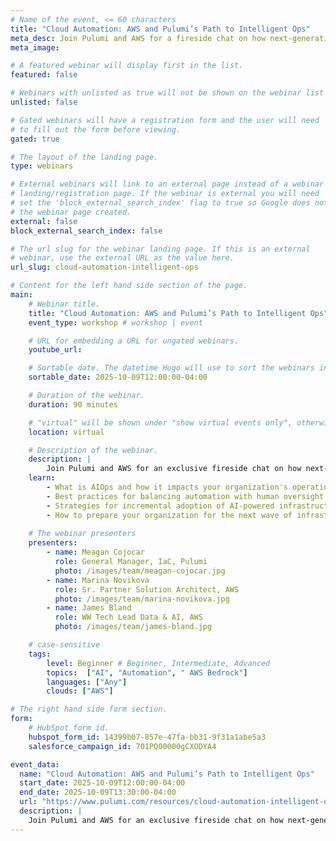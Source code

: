 ```yaml
---
# Name of the event, <= 60 characters
title: "Cloud Automation: AWS and Pulumi’s Path to Intelligent Ops"
meta_desc: Join Pulumi and AWS for a fireside chat on how next-generation AI capabilities are transforming infrastructure operations.
meta_image:

# A featured webinar will display first in the list.
featured: false

# Webinars with unlisted as true will not be shown on the webinar list
unlisted: false

# Gated webinars will have a registration form and the user will need
# to fill out the form before viewing.
gated: true

# The layout of the landing page.
type: webinars

# External webinars will link to an external page instead of a webinar
# landing/registration page. If the webinar is external you will need
# set the 'block_external_search_index' flag to true so Google does not index
# the webinar page created.
external: false
block_external_search_index: false

# The url slug for the webinar landing page. If this is an external
# webinar, use the external URL as the value here.
url_slug: cloud-automation-intelligent-ops

# Content for the left hand side section of the page.
main:
    # Webinar title.
    title: "Cloud Automation: AWS and Pulumi’s Path to Intelligent Ops"
    event_type: workshop # workshop | event

    # URL for embedding a URL for ungated webinars.
    youtube_url: 

    # Sortable date. The datetime Hugo will use to sort the webinars in date order.
    sortable_date: 2025-10-09T12:00:00-04:00

    # Duration of the webinar.
    duration: 90 minutes

    # "virtual" will be shown under "show virtual events only", otherwise shown as City, State (seattle, wa)
    location: virtual

    # Description of the webinar.
    description: |
        Join Pulumi and AWS for an exclusive fireside chat on how next-generation AI capabilities are transforming infrastructure operations through intelligent automation. Discover how platform engineering teams can harness Pulumi Neo and other autonomous assistants that understand context, execute complex cloud operations, and adapt to your organization's unique requirements — all while maintaining enterprise-grade governance and security controls. Learn how Neo's AI-powered infrastructure assistant is revolutionizing the way teams build, manage, and optimize cloud infrastructure through natural language interactions.
    learn:
        - What is AIOps and how it impacts your organization's operations
        - Best practices for balancing automation with human oversight
        - Strategies for incremental adoption of AI-powered infrastructure management
        - How to prepare your organization for the next wave of infrastructure automation
        
    # The webinar presenters
    presenters:
        - name: Meagan Cojocar
          role: General Manager, IaC, Pulumi
          photo: /images/team/meagan-cojocar.jpg
        - name: Marina Novikova
          role: Sr. Partner Solution Architect, AWS
          photo: /images/team/marina-novikova.jpg
        - name: James Bland
          role: WW Tech Lead Data & AI, AWS
          photo: /images/team/james-bland.jpg

    # case-sensitive
    tags:
        level: Beginner # Beginner, Intermediate, Advanced
        topics:  ["AI", "Automation", " AWS Bedrock"]
        languages: ["Any"]
        clouds: ["AWS"]

# The right hand side form section.
form:
    # HubSpot form id.
    hubspot_form_id: 14399b07-857e-47fa-bb31-9f31a1abe5a3
    salesforce_campaign_id: 701PQ00000gCXODYA4

event_data:
  name: "Cloud Automation: AWS and Pulumi’s Path to Intelligent Ops"
  start_date: 2025-10-09T12:00:00-04:00
  end_date: 2025-10-09T13:30:00-04:00
  url: "https://www.pulumi.com/resources/cloud-automation-intelligent-ops/"
  description: |
    Join Pulumi and AWS for an exclusive fireside chat on how next-generation AI capabilities are transforming infrastructure operations through intelligent automation. Discover how platform engineering teams can harness autonomous assistants that understand context, execute complex cloud operations, and adapt to your organization's unique requirements - all while maintaining enterprise-grade governance and security controls.
---
```

